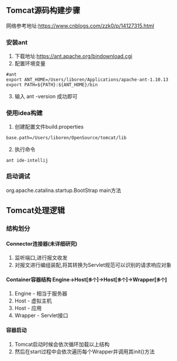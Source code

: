 ## Tomcat源码构建步骤
网络参考地址:https://www.cnblogs.com/zzk0/p/14127315.html

### 安装ant
1. 下载地址:https://ant.apache.org/bindownload.cgi
2. 配置环境变量
```shell
#ant
export ANT_HOME=/Users/liboren/Applications/apache-ant-1.10.13
export PATH=${PATH}:${ANT_HOME}/bin
```
3. 输入 ant -version 成功即可

### 使用idea构建
1. 创建配置文件build.properties
```properties
base.path=/Users/liboren/OpenSource/tomcat/lib
```
2. 执行命令

```shell
ant ide-intellij
```




### 启动调试
org.apache.catalina.startup.BootStrap main方法

## Tomcat处理逻辑
### 结构划分
#### Connector连接器(未详细研究)
1. 监听端口,进行报文收发
2. 对报文进行编组装配,将其转换为Servlet规范可以识别的请求响应对象
#### Container容器结构 Engine->Host[`多个`]->Host[`多个`]->Wrapper[`多个`]
1. Engine - 相当于服务器
2. Host - 虚拟主机
3. Host - 应用
4. Wrapper - Servlet接口
#### 容器启动
1. Tomcat启动时候会依次循环加载以上结构
2. 然后在start过程中会依次遍历每个Wrapper并调用其init()方法



